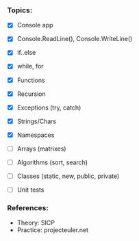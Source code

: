 ### Topics:
- [x] Console app
- [x] Console.ReadLine(), Console.WriteLine()
- [x] if..else
- [x] while, for
- [x] Functions
- [x] Recursion
- [x] Exceptions (try, catch)
- [x] Strings/Chars
- [x] Namespaces
- [ ] Arrays (matrixes)
- [ ] Algorithms (sort, search)
- [ ] Classes (static, new, public, private)
- [ ] Unit tests



### References:
* Theory: SICP
* Practice: projecteuler.net


